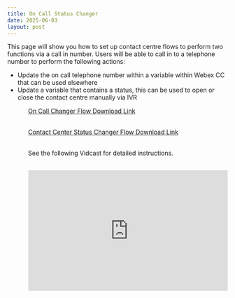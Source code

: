 ```yaml
---
title: On Call Status Changer
date: 2025-06-03
layout: post
---
```


This page will show you how to set up contact centre flows to perform two functions via a call in number. Users will be able to call in to a telephone number to perform the following actions:

<ul>
<li>Update the on call telephone number within a variable within Webex CC that can be used elsewhere</li>
<li>Update a variable that contains a status, this can be used to open or close the contact centre manually via IVR</li>
<ul>

<a href="./assets/files/CC_OnCall_Changer_GlobalVariable.json" target="_blank">On Call Changer Flow Download Link</a><BR><BR>

<a href="./assets/files/CC_Status_Changer_GlobalVariable.json" target="_blank">Contact Center Status Changer Flow Download Link</a><BR><BR>

See the following Vidcast for detailed instructions.<BR><BR>

<div style="padding-bottom:60.25%; position:relative; display:block; width: 100%">
	<iframe src="https://app.vidcast.io/share/embed/956aa694-e8ee-4c1f-bec5-64a4483aed13?disableCopyDropdown=1" width="100%" height="100%" title="Using API to change Global Variable for CC Status & On-Call" frameborder="0" loading="lazy" allowfullscreen style="position:absolute; top:0; left: 0"></iframe>
</div>
